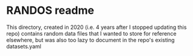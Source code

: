 # RANDOS readme


This directory, created in 2020 (i.e. 4 years after I stopped updating this repo) contains random data files that I wanted to store for reference elsewhere, but was also too lazy to document in the repo's existing datasets.yaml

